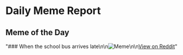 # Daily Meme Report

## Meme of the Day
"### Wh‬en th‬e sch‬ool b‬us arri‬ves la‬te\n\n![Meme](https://i.redd.it/ry3qn5xhzm5e1.png)\n\n[View on Reddit](https://redd.it/1h9k826)"
